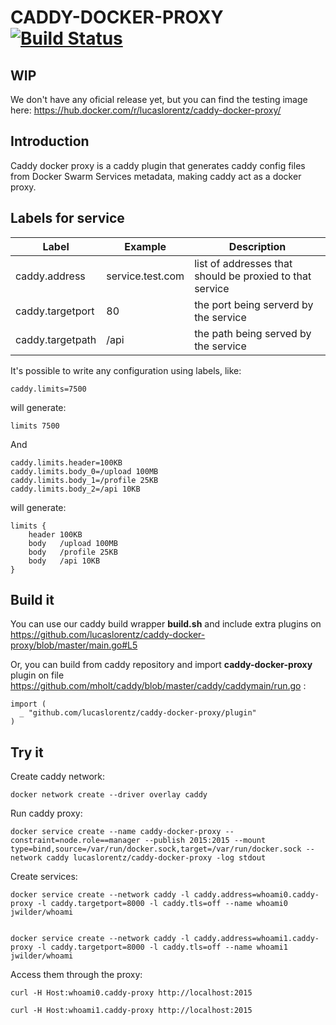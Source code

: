 # CADDY-DOCKER-PROXY [![Build Status](https://travis-ci.org/lucaslorentz/caddy-docker-proxy.svg?branch=master)](https://travis-ci.org/lucaslorentz/caddy-docker-proxy)

## WIP
We don't have any oficial release yet, but you can find the testing image here: https://hub.docker.com/r/lucaslorentz/caddy-docker-proxy/

## Introduction
Caddy docker proxy is a caddy plugin that generates caddy config files from Docker Swarm Services metadata, making caddy act as a docker proxy.

## Labels for service
| Label        | Example           | Description  |
| -------------|-------------| -----|
| caddy.address | service.test.com | list of addresses that should be proxied to that service |
| caddy.targetport | 80 | the port being serverd by the service |
| caddy.targetpath | /api | the path being served by the service |

It's possible to write any configuration using labels, like:
```
caddy.limits=7500
```
will generate:
```
limits 7500
```

And
```
caddy.limits.header=100KB
caddy.limits.body_0=/upload 100MB
caddy.limits.body_1=/profile 25KB
caddy.limits.body_2=/api 10KB
```
will generate:
```
limits {
	header 100KB
	body   /upload 100MB
	body   /profile 25KB
	body   /api 10KB
}
```

## Build it
You can use our caddy build wrapper **build.sh** and include extra plugins on https://github.com/lucaslorentz/caddy-docker-proxy/blob/master/main.go#L5

Or, you can build from caddy repository and import  **caddy-docker-proxy** plugin on file https://github.com/mholt/caddy/blob/master/caddy/caddymain/run.go :
```
import (
  _ "github.com/lucaslorentz/caddy-docker-proxy/plugin"
)
```

## Try it

Create caddy network:
```
docker network create --driver overlay caddy
```

Run caddy proxy:
```
docker service create --name caddy-docker-proxy --constraint=node.role==manager --publish 2015:2015 --mount type=bind,source=/var/run/docker.sock,target=/var/run/docker.sock --network caddy lucaslorentz/caddy-docker-proxy -log stdout
```

Create services:
```
docker service create --network caddy -l caddy.address=whoami0.caddy-proxy -l caddy.targetport=8000 -l caddy.tls=off --name whoami0 jwilder/whoami


docker service create --network caddy -l caddy.address=whoami1.caddy-proxy -l caddy.targetport=8000 -l caddy.tls=off --name whoami1 jwilder/whoami
```

Access them through the proxy:
```
curl -H Host:whoami0.caddy-proxy http://localhost:2015

curl -H Host:whoami1.caddy-proxy http://localhost:2015
```
